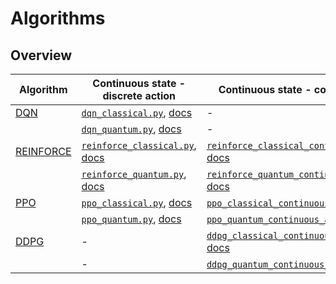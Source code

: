 # Algorithms

## Overview


| Algorithm | Continuous state - discrete action | Continuous state - continuous action |  Discrete state - discrete action | Jumanji |
| ----------- | ----------- | ----------- | ----------- | ----------- |
| [DQN](https://fhg-iisb-mki.github.io/cleanqrl-docs/algorithms/dqn/) | [`dqn_classical.py`](https://github.com/fhg-iisb-mki/cleanqrl/blob/main/cleanqrl/dqn_classical.py), [docs](https://fhg-iisb-mki.github.io/cleanqrl-docs/algorithms/dqn/#continuous-state-discrete-action) | - | [`dqn_classical_discrete_state.py`](https://github.com/fhg-iisb-mki/cleanqrl/blob/main/cleanqrl/dqn_classical_discrete_state.py), [docs](https://fhg-iisb-mki.github.io/cleanqrl-docs/algorithms/dqn/#discrete-state-discrete-action) | [`dqn_classical_jumanji.py`](https://github.com/fhg-iisb-mki/cleanqrl/blob/main/cleanqrl/dqn_classical_jumanji.py), [docs](https://fhg-iisb-mki.github.io/cleanqrl-docs/algorithms/dqn/#jumanji-environments) |
| | [`dqn_quantum.py`](https://github.com/fhg-iisb-mki/cleanqrl/blob/main/cleanqrl/dqn_quantum.py), [docs](https://fhg-iisb-mki.github.io/cleanqrl-docs/algorithms/dqn/#continuous-state-discrete-action)  | - | [`dqn_quantum_discrete_state.py`](https://github.com/fhg-iisb-mki/cleanqrl/blob/main/cleanqrl/dqn_quantum.py), [docs](https://fhg-iisb-mki.github.io/cleanqrl-docs/algorithms/dqn/#discrete-state-discrete-action) | [`dqn_quantum_jumanji.py`](https://github.com/fhg-iisb-mki/cleanqrl/blob/main/cleanqrl/dqn_quantum_jumanji.py), [docs](https://fhg-iisb-mki.github.io/cleanqrl-docs/algorithms/dqn/#jumanji-environments) |
| [REINFORCE](https://fhg-iisb-mki.github.io/cleanqrl-docs/algorithms/reinforce/) | [`reinforce_classical.py`](https://github.com/fhg-iisb-mki/cleanqrl/blob/main/cleanqrl/reinforce_classical.py), [docs](https://fhg-iisb-mki.github.io/cleanqrl-docs/algorithms/reinforce/#continuous-state-discrete-action) | [`reinforce_classical_continuous_action.py`](https://github.com/fhg-iisb-mki/cleanqrl/blob/main/cleanqrl/reinforce_classical.py), [docs](https://fhg-iisb-mki.github.io/cleanqrl-docs/algorithms/reinforce/#continuous-state-continuous-action) | [`reinforce_classical_discrete_state.py`](https://github.com/fhg-iisb-mki/cleanqrl/blob/main/cleanqrl/reinforce_classical_discrete_state.py), [docs](https://fhg-iisb-mki.github.io/cleanqrl-docs/algorithms/reinforce/#discrete-state-discrete-action) | [`reinforce_classical_jumanji.py`](https://github.com/fhg-iisb-mki/cleanqrl/blob/main/cleanqrl/reinforce_classical_jumanji.py), [docs](https://fhg-iisb-mki.github.io/cleanqrl-docs/algorithms/reinforce/#jumanji-environments) |
| | [`reinforce_quantum.py`](https://github.com/fhg-iisb-mki/cleanqrl/blob/main/cleanqrl/reinforce_quantum.py), [docs](https://fhg-iisb-mki.github.io/cleanqrl-docs/algorithms/reinforce/#continuous-state-discrete-action)  | [`reinforce_quantum_continuous_action.py`](https://github.com/fhg-iisb-mki/cleanqrl/blob/main/cleanqrl/reinforce_quantum.py), [docs](https://fhg-iisb-mki.github.io/cleanqrl-docs/algorithms/reinforce/#continuous-state-continuous-action)  | [`reinforce_quantum_discrete_state.py`](https://github.com/fhg-iisb-mki/cleanqrl/blob/main/cleanqrl/reinforce_quantum.py), [docs](https://fhg-iisb-mki.github.io/cleanqrl-docs/algorithms/reinforce/#discrete-state-discrete-action) | [`reinforce_quantum_jumanji.py`](https://github.com/fhg-iisb-mki/cleanqrl/blob/main/cleanqrl/reinforce_quantum_jumanji.py), [docs](https://fhg-iisb-mki.github.io/cleanqrl-docs/algorithms/reinforce/#jumanji-environments) |
| [PPO](https://fhg-iisb-mki.github.io/cleanqrl-docs/algorithms/ppo/) | [`ppo_classical.py`](https://github.com/fhg-iisb-mki/cleanqrl/blob/main/cleanqrl/ppo_classical.py), [docs](https://fhg-iisb-mki.github.io/cleanqrl-docs/algorithms/ppo/#continuous-state-discrete-action) | [`ppo_classical_continuous_action.py`](https://github.com/fhg-iisb-mki/cleanqrl/blob/main/cleanqrl/ppo_classical.py), [docs](https://fhg-iisb-mki.github.io/cleanqrl-docs/algorithms/ppo/#continuous-state-continuous-action) | [`ppo_classical_discrete_state.py`](https://github.com/fhg-iisb-mki/cleanqrl/blob/main/cleanqrl/ppo_classical_discrete_state.py), [docs](https://fhg-iisb-mki.github.io/cleanqrl-docs/algorithms/ppo/#discrete-state-discrete-action) | [`ppo_classical_jumanji.py`](https://github.com/fhg-iisb-mki/cleanqrl/blob/main/cleanqrl/ppo_classical_jumanji.py), [docs](https://fhg-iisb-mki.github.io/cleanqrl-docs/algorithms/ppo/#jumanji-environments) |
| | [`ppo_quantum.py`](https://github.com/fhg-iisb-mki/cleanqrl/blob/main/cleanqrl/ppo_quantum.py), [docs](https://fhg-iisb-mki.github.io/cleanqrl-docs/algorithms/ppo/#continuous-state-discrete-action)  | [`ppo_quantum_continuous_action.py`](https://github.com/fhg-iisb-mki/cleanqrl/blob/main/cleanqrl/ppo_quantum.py), [docs](https://fhg-iisb-mki.github.io/cleanqrl-docs/algorithms/ppo/#continuous-state-continuous-action)  | [`ppo_quantum_discrete_state.py`](https://github.com/fhg-iisb-mki/cleanqrl/blob/main/cleanqrl/ppo_quantum.py), [docs](https://fhg-iisb-mki.github.io/cleanqrl-docs/algorithms/ppo/#discrete-state-discrete-action) | [`ppo_quantum_jumanji.py`](https://github.com/fhg-iisb-mki/cleanqrl/blob/main/cleanqrl/ppo_quantum_jumanji.py), [docs](https://fhg-iisb-mki.github.io/cleanqrl-docs/algorithms/ppo/#jumanji-environments) |
| [DDPG](https://fhg-iisb-mki.github.io/cleanqrl-docs/algorithms/ddpg/) | - | [`ddpg_classical_continuous_action.py`](https://github.com/fhg-iisb-mki/cleanqrl/blob/main/cleanqrl/ddpg_classical.py), [docs](https://fhg-iisb-mki.github.io/cleanqrl-docs/algorithms/ddpg/#continuous-state-continuous-action) | - | - |
| |- | [`ddpg_quantum_continuous_action.py`](https://github.com/fhg-iisb-mki/cleanqrl/blob/main/cleanqrl/ddpg_quantum.py), [docs](https://fhg-iisb-mki.github.io/cleanqrl-docs/algorithms/ddpg/#continuous-state-continuous-action)  | - | - |





